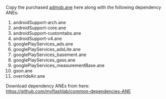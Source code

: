 Copy the purchased [admob.ane](https://www.myflashlabs.com/product/firebase-admob-air-native-extension/) here along with the following dependency ANEs:

1. androidSupport-arch.ane
1. androidSupport-core.ane
1. androidSupport-customtabs.ane
1. androidSupport-v4.ane
1. googlePlayServices_ads.ane
1. googlePlayServices_adsLite.ane
1. googlePlayServices_basement.ane
1. googlePlayServices_gass.ane
1. googlePlayServices_measurementBase.ane
1. gson.ane
1. overrideAir.ane

Download dependency ANEs from here: https://github.com/myflashlab/common-dependencies-ANE